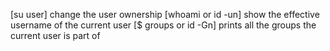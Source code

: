 [su user] change the user ownership
[whoami or id -un] show the effective username of the current user
[$ groups or id -Gn] prints all the groups the current user is part of

